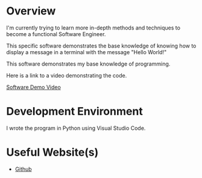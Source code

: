 # Overview

I'm currently trying to learn more in-depth methods and techniques to become a functional Software Engineer.

This specific software demonstrates the base knowledge of knowing how to display a message in a terminal with the message "Hello World!"

This software demonstrates my base knowledge of programming.

Here is a link to a video demonstrating the code.

[Software Demo Video](https://youtu.be/pJt2jhUElTs)

# Development Environment

I wrote the program in Python using Visual Studio Code.

# Useful Website(s)

* [Github](https://github.com)
